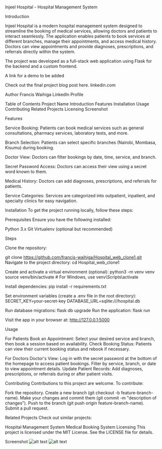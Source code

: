 Injeel Hospital - Hospital Management System

Introduction

Injeel Hospital is a modern hospital management system designed to streamline the booking of medical services, allowing doctors and patients to interact seamlessly. The application enables patients to book services at different branches, manage their appointments, and access medical history. Doctors can view appointments and provide diagnoses, prescriptions, and referrals directly within the system.

The project was developed as a full-stack web application using Flask for the backend and a custom frontend.

A link for a demo to be added

Check out the final project blog post here.
linkedin.com

Author
Francis Waihiga
LinkedIn Profile

Table of Contents
Project Name
Introduction
Features
Installation
Usage
Contributing
Related Projects
Licensing
Screenshot

Features

Service Booking: Patients can book medical services such as general consultations, pharmacy services, laboratory tests, and more.

Branch Selection: Patients can select specific branches (Nairobi, Mombasa, Kisumu) during booking.

Doctor View: Doctors can filter bookings by date, time, service, and branch.

Secret Password Access: Doctors can access their view using a secret word known to them.

Medical History: Doctors can add diagnoses, prescriptions, and referrals for patients.

Service Categories: Services are categorized into outpatient, inpatient, and specialty clinics for easy navigation.

Installation
To get the project running locally, follow these steps:

Prerequisites
Ensure you have the following installed:

Python 3.x
Git
Virtualenv (optional but recommended)

Steps

Clone the repository:

git clone <https://github.com/francis-waihiga/Hospital_web_clone1.git>
Navigate to the project directory:
cd Hospital_web_clone1

Create and activate a virtual environment (optional):
python3 -m venv venv
source venv/bin/activate  # For Windows, use venv\Scripts\activate

Install dependencies:
pip install -r requirements.txt

Set environment variables (create a .env file in the root directory):
SECRET_KEY=your-secret-key
DATABASE_URL=sqlite:///hospital.db

Run database migrations:
flask db upgrade
Run the application:
flask run

Visit the app in your browser at:
<http://127.0.0.1:5000>

Usage

For Patients
Book an Appointment: Select your desired service and branch, then book a session based on availability.
Check Booking Status: Patients can view their current booking status and rebook if necessary.

For Doctors
Doctor's View: Log in with the secret password at the bottom of the homepage to access patient bookings. Filter by service, branch, or date to view appointment details.
Update Patient Records: Add diagnoses, prescriptions, or referrals during or after patient visits.

Contributing
Contributions to this project are welcome. To contribute:

Fork the repository.
Create a new branch (git checkout -b feature-branch-name).
Make your changes and commit them (git commit -m "description of changes").
Push to the branch (git push origin feature-branch-name).
Submit a pull request.

Related Projects
Check out similar projects:

Hospital Management System
Medical Booking System
Licensing
This project is licensed under the MIT License. See the LICENSE file for details.

Screenshot
![alt text](<../Hospital_web_Clone1/docs/assets/images/filtering.jpg>)
![alt text](<../Hospital_web_Clone1/docs/assets/images/filtering2.jpg>)
